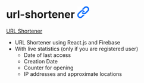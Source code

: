 # url-shortener ![Logo](./public/logo32.png)

[URL Shortener](https://urlsh1.netlify.app/)

- URL Shortener using React.js and Firebase
- With live statistics (only if you are registered user)
  - Date of last access
  - Creation Date
  - Counter for opening
  - IP addresses and approximate locations
